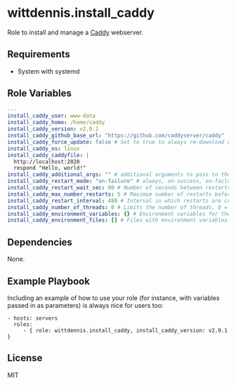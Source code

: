 # wittdennis.install_caddy

Role to install and manage a [Caddy](https://caddyserver.com) webserver.

## Requirements

- System with systemd

## Role Variables

```yaml
---
install_caddy_user: www-data
install_caddy_home: /home/caddy
install_caddy_version: v2.9.1
install_caddy_github_base_url: "https://github.com/caddyserver/caddy"
install_caddy_force_update: false # Set to true to always re-download caddy regardless if version matches or not
install_caddy_os: linux
install_caddy_caddyfile: |
  http://localhost:2020
  respond "Hello, world!"
install_caddy_additional_args: "" # additional arguments to pass to the caddy execution
install_caddy_restart_mode: "on-failure" # always, on-success, on-failure, on-abnormal, on-abort, on-watchdog
install_caddy_restart_wait_sec: 90 # Number of seconds between restarts
install_caddy_max_number_restarts: 5 # Maximum number of restarts before failure
install_caddy_restart_interval: 480 # Interval in which restarts are counted until failure. Must be > install_caddy_restart_wait_sec * install_caddy_max_number_restarts to work properly
install_caddy_number_of_threads: 0 # Limits the number of threads. 0 = no limit
install_caddy_environment_variables: {} # Environment variables for the caddy process
install_caddy_environment_files: [] # Files with environment variables for the caddy process
```

## Dependencies

None.

## Example Playbook

Including an example of how to use your role (for instance, with variables passed in as parameters) is always nice for users too:

    - hosts: servers
      roles:
         - { role: wittdennis.install_caddy, install_caddy_version: v2.9.1 }

## License

MIT
